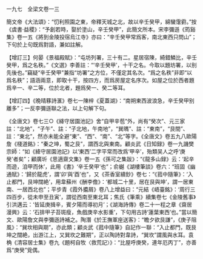 一九七　全梁文卷一三

簡文帝《大法頌》：“忉利照園之東，帝釋天城之北，故以辛壬癸甲，綿蠻霮䨴。”按《虞書·益稷》：“予創若時，娶於塗山，辛壬癸甲”，此簡文所本。宋李彌遜《筠谿集》卷一五《將到金陵投宿烏江寺》亦曰：“辛壬癸甲常爲客，南北東西只問山”；下句於上句既爲對語，兼如註解。

【增訂三】何晏《景福殿賦》：“屯坊列署，三十有二。星居宿陳，綺錯鱗比，辛壬癸甲，爲之名秩。”《文選》李善註：“‘辛壬癸甲’，十干之名。今取以題坊署，以别先後也。”竊疑“辛壬癸甲”兼指“坊署”之方位，不僅定其名次。“爲之名秩”非即“以爲名秩”；語涵兩意，即取十干，按四方，而爲房屋定名序次。如屋之位於西者題爲辛一、辛二等，位於北者，題爲癸一、癸二等耳。

【增訂四】《晚晴簃詩滙》卷七一陳梓《夏蓋湖》：“南朔東西波浪急，辛壬癸甲别離多”；一反李彌遜聯之法，以上句解下句。

《全唐文》卷七三○《絳守居園池記》舍“自甲辛苞”外，尚有“癸次”、元三家註：“北地”，“子午”、註：“子北地，午南地”，“巽㬂”、註：“東南”，“艮間”、註：“東北”，然亦未能全避“東”、“西”、“南”、“北”等字。《全唐文》卷五九八歐陽詹《棧道銘》：“秦之坤，蜀之艮”，謂西北與東南。顧炎武《日知録》卷一九譏樊宗師：“如《絳守居園池記》以‘東西’二字平常而改爲‘甲辛’，殆類吴人之呼‘庚癸’者矣”；顧廣圻《思適齋文集》卷一五《孫可之集跋》：“《龍多山録》云：‘起辛而遊，洎甲而休’，此用《書》‘辛壬癸甲’也”；俞樾《湖樓筆談》卷六：“班固《幽通賦》：‘歸於龍虎’，謂‘卯’與‘酉’也”，又《茶香室續鈔》卷七：“《菰中隨筆》：‘入止都門，艮坤闊絶’，用韋蘇州《酬李儋》：‘都城二十里，居在艮與坤’，謂一居東南、一居西北也”；平步青《霞外攟屑》卷八上增益曰：“元結《峿臺銘》：‘周行三四百步，從未申至丑寅’，謂從西南至東北耳；焦氏《筆乘》續集卷七《金陵舊事》引洪邁云：‘皆延庚揖辛，賓夕陽而導初月’；《湖海詩傳》卷二十一程之章《齋居漫興》云：‘石排甲子苔斑瘦，魚戲庚辛水影重’，下句用古詩‘蓮葉東西’也。”當以簡文、歐陽詹文與李彌遜詩補之。陶潛《於王撫軍座送客》：“瞻夕欲艮謙”，《庚子阻風》：“巽坎相與期”，亦此類；顧炎武《菰中隨筆》自記作一聯：“入止都門，既艮坤之闊絶，出游江上，又巽坎之難期”，正以陶詩對韋詩，“巽坎”謂風與水耳。袁桷《清容居士集》卷九《題柯自牧〈救荒記〉》：“比屋呼庚癸，連年厄丙丁”，亦善爲“庚癸”覓偶。